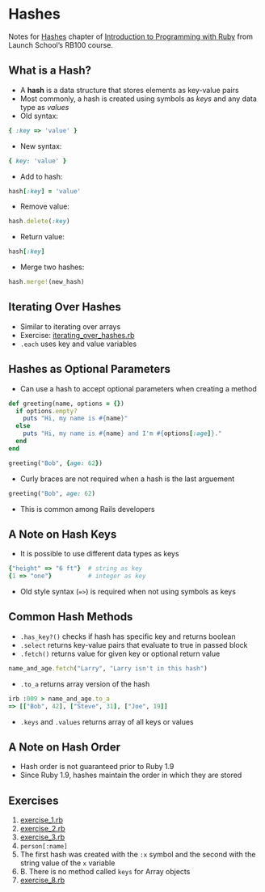 # Hashes

Notes for [Hashes](https://launchschool.com/books/ruby/read/hashes) chapter of [Introduction to Programming with Ruby](https://launchschool.com/books/ruby/read/hashes) from Launch School’s RB100 course.

## What is a Hash?
* A **hash** is a data structure that stores elements as key-value pairs
* Most commonly, a hash is created using symbols as *keys* and any data type as *values*
* Old syntax:
```ruby
{ :key => 'value' }
```
* New syntax:
```ruby
{ key: 'value' }
```
* Add to hash:
```ruby
hash[:key] = 'value'
```
* Remove value:
```ruby
hash.delete(:key)
```
* Return value:
```ruby
hash[:key]
```
* Merge two hashes:
```ruby
hash.merge!(new_hash)
```

## Iterating Over Hashes
* Similar to iterating over arrays
* Exercise: [iterating_over_hashes.rb](hashes/iterating_over_hashes.rb)
* `.each` uses key and value variables

## Hashes as Optional Parameters
* Can use a hash to accept optional parameters when creating a method
```ruby
def greeting(name, options = {})
  if options.empty?
    puts "Hi, my name is #{name}"
  else
    puts "Hi, my name is #{name} and I'm #{options[:age]}."
  end
end

greeting("Bob", {age: 62})
```
* Curly braces are not required when a hash is the last arguement
```ruby
greeting("Bob", age: 62)
```
* This is common among Rails developers

## A Note on Hash Keys
* It is possible to use different data types as keys
```ruby
{"height" => "6 ft"}  # string as key
{1 => "one"}          # integer as key
```
* Old style syntax (`=>`) is required when not using symbols as keys

## Common Hash Methods
* `.has_key?()` checks if hash has specific key and returns boolean
* `.select` returns key-value pairs that evaluate to true in passed block
* `.fetch()` returns value for given key or optional return value
```ruby
name_and_age.fetch("Larry", "Larry isn't in this hash")
```
* `.to_a` returns array version of the hash
```ruby
irb :009 > name_and_age.to_a
=> [["Bob", 42], ["Steve", 31], ["Joe", 19]]
```
* `.keys` and `.values` returns array of all keys or values

## A Note on Hash Order
* Hash order is not guaranteed prior to Ruby 1.9
* Since Ruby 1.9, hashes maintain the order in which they are stored

## Exercises
1. [exercise_1.rb](exercise_1.rb)
1. [exercise_2.rb](exercise_2.rb)
1. [exercise_3.rb](exercise_3.rb)
1. `person[:name]`
1. The first hash was created with the `:x` symbol and the second with the string value of the `x` variable
1. B. There is no method called `keys` for Array objects
1. [exercise_8.rb](exercise_8.rb)
